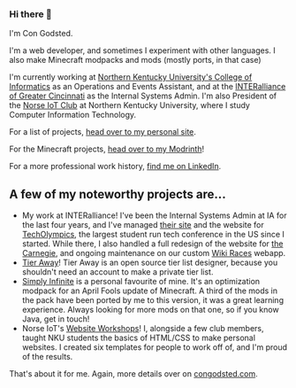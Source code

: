 ### Hi there 👋

I'm Con Godsted. 

I'm a web developer, and sometimes I experiment with other languages. I also make Minecraft modpacks and mods (mostly ports, in that case)

I'm currently working at [Northern Kentucky University's College of Informatics](https://www.nku.edu/academics/informatics.html) as an Operations and Events Assistant, and at the [INTERalliance of Greater Cincinnati](https://interalliance.org) as the Internal Systems Admin. I'm also President of the [Norse IoT Club](https://norseiot.club) at Northern Kentucky University, where I study Computer Information Technology.

For a list of projects, [head over to my personal site](https://congodsted.com).

For the Minecraft projects, [head over to my Modrinth](https://modrinth.com/user/ConGodsted)!

For a more professional work history, [find me on LinkedIn](https://www.linkedin.com/in/con-godsted/).

## A few of my noteworthy projects are...

- My work at INTERalliance! I've been the Internal Systems Admin at IA for the last four years, and I've managed [their site](https://interalliance.org) and the website for [TechOlympics](https://techolympics.org), the largest student run tech conference in the US since I started. While there, I also handled a full redesign of the website for [the Carnegie](https://thecarnegie.com), and ongoing maintenance on our custom [Wiki Races](https://github.com/INTERallianceGC/WikiRaces) webapp.
- [Tier Away](https://tieraway.godsted.com)! Tier Away is an open source tier list designer, because you shouldn't need an account to make a private tier list.
- [Simply Infinite](https://modrinth.com/modpack/simply-infinite) is a personal favourite of mine. It's an optimization modpack for an April Fools update of Minecraft. A third of the mods in the pack have been ported by me to this version, it was a great learning experience. Always looking for more mods on that one, so if you know Java, get in touch!
- Norse IoT's [Website Workshops](http://norseiot.club/projects/)! I, alongside a few club members, taught NKU students the basics of HTML/CSS to make personal websites. I created six templates for people to work off of, and I'm proud of the results.

That's about it for me. Again, more details over on [congodsted.com](https://congodsted.com).

<!-- 
**ConGodsted/ConGodsted** is a ✨ _special_ ✨ repository because its `README.md` (this file) appears on your GitHub profile.

Here are some ideas to get you started:

- 🔭 I’m currently working on ...
- 🌱 I’m currently learning ...
- 👯 I’m looking to collaborate on ...
- 🤔 I’m looking for help with ...
- 💬 Ask me about ...
- 📫 How to reach me: ...
- 😄 Pronouns: ...
- ⚡ Fun fact: ...
-->
